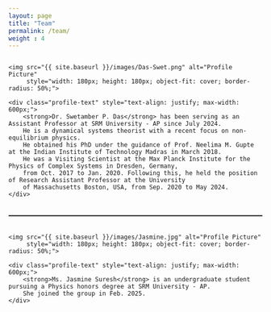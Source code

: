 ```yaml
---
layout: page
title: "Team"
permalink: /team/
weight : 4
---
```


<div class="profile-container" style="display: flex; align-items: flex-start; flex-wrap: wrap; gap: 20px;">

    <img src="{{ site.baseurl }}/images/Das-Swet.png" alt="Profile Picture"
         style="width: 180px; height: 180px; object-fit: cover; border-radius: 50%;">

    <div class="profile-text" style="text-align: justify; max-width: 600px;">
        <strong>Dr. Swetamber P. Das</strong> has been serving as an Assistant Professor at SRM University - AP since July 2024.
        He is a dynamical systems theorist with a recent focus on non-equilibrium physics.
        He obtained his PhD under the guidance of Prof. Neelima M. Gupte at the Indian Institute of Technology Madras in March 2018.
        He was a Visiting Scientist at the Max Planck Institute for the Physics of Complex Systems in Dresden, Germany,
        from Oct. 2017 to Jan. 2020. Following this, he held the position of Research Assistant Professor at the University
        of Massachusetts Boston, USA, from Sep. 2020 to May 2024.
    </div>

</div>

<div style="max-width: 800px; margin: 20px auto;">
    <hr style="border: 1px solid gray;">
</div>

<div class="profile-container" style="display: flex; align-items: flex-start; flex-wrap: wrap; gap: 20px;">

    <img src="{{ site.baseurl }}/images/Jasmine.jpg" alt="Profile Picture"
         style="width: 180px; height: 180px; object-fit: cover; border-radius: 50%;">

    <div class="profile-text" style="text-align: justify; max-width: 600px;">
        <strong>Ms. Jasmine Suresh</strong> is an undergraduate student pursuing a Physics honors degree at SRM University - AP.
        She joined the group in Feb. 2025.
    </div>

</div>
